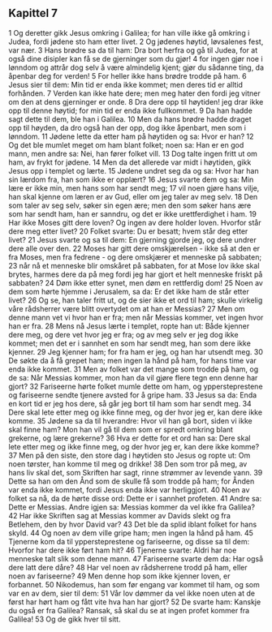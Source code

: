 ## Kapittel 7

1 Og deretter gikk Jesus omkring i Galilea; for han ville ikke gå omkring i Judea, fordi jødene sto ham etter livet.
2 Og jødenes høytid, løvsalenes fest, var nær.
3 Hans brødre sa da til ham: Dra bort herfra og gå til Judea, for at også dine disipler kan få se de gjerninger som du gjør!
4 for ingen gjør noe i lønndom og attrår dog selv å være almindelig kjent; gjør du sådanne ting, da åpenbar deg for verden!
5 For heller ikke hans brødre trodde på ham.
6 Jesus sier til dem: Min tid er enda ikke kommet; men deres tid er alltid forhånden.
7 Verden kan ikke hate dere; men meg hater den fordi jeg vitner om den at dens gjerninger er onde.
8 Dra dere opp til høytiden! jeg drar ikke opp til denne høytid; for min tid er enda ikke fullkommet.
9 Da han hadde sagt dette til dem, ble han i Galilea.
10 Men da hans brødre hadde draget opp til høyden, da dro også han der opp, dog ikke åpenbart, men som i lønndom.
11 Jødene lette da etter ham på høytiden og sa: Hvor er han?
12 Og det ble mumlet meget om ham blant folket; noen sa: Han er en god mann, men andre sa: Nei, han fører folket vill.
13 Dog talte ingen fritt ut om ham, av frykt for jødene.
14 Men da det allerede var midt i høytiden, gikk Jesus opp i templet og lærte.
15 Jødene undret seg da og sa: Hvor har han sin lærdom fra, han som ikke er opplært?
16 Jesus svarte dem og sa: Min lære er ikke min, men hans som har sendt meg;
17 vil noen gjøre hans vilje, han skal kjenne om læren er av Gud, eller om jeg taler av meg selv.
18 Den som taler av seg selv, søker sin egen ære; men den som søker hans ære som har sendt ham, han er sanndru, og det er ikke urettferdighet i ham.
19 Har ikke Moses gitt dere loven? Og ingen av dere holder loven. Hvorfor står dere meg etter livet?
20 Folket svarte: Du er besatt; hvem står deg etter livet?
21 Jesus svarte og sa til dem: En gjerning gjorde jeg, og dere undrer dere alle over den.
22 Moses har gitt dere omskjærelsen - ikke så at den er fra Moses, men fra fedrene - og dere omskjærer et menneske på sabbaten;
23 når nå et menneske blir omskåret på sabbaten, for at Mose lov ikke skal brytes, harmes dere da på meg fordi jeg har gjort et helt menneske friskt på sabbaten?
24 Døm ikke etter synet, men døm en rettferdig dom!
25 Noen av dem som hørte hjemme i Jerusalem, sa da: Er det ikke ham de står etter livet?
26 Og se, han taler fritt ut, og de sier ikke et ord til ham; skulle virkelig våre rådsherrer være blitt overtydet om at han er Messias?
27 Men om denne mann vet vi hvor han er fra; men når Messias kommer, vet ingen hvor han er fra.
28 Mens nå Jesus lærte i templet, ropte han ut: Både kjenner dere meg, og dere vet hvor jeg er fra; og av meg selv er jeg dog ikke kommet; men det er i sannhet en som har sendt meg, han som dere ikke kjenner.
29 Jeg kjenner ham; for fra ham er jeg, og han har utsendt meg.
30 De søkte da å få grepet ham; men ingen la hånd på ham, for hans time var enda ikke kommet.
31 Men av folket var det mange som trodde på ham, og de sa: Når Messias kommer, mon han da vil gjøre flere tegn enn denne har gjort?
32 Fariseerne hørte folket mumle dette om ham, og yppersteprestene og fariseerne sendte tjenere avsted for å gripe ham.
33 Jesus sa da: Enda en kort tid er jeg hos dere, så går jeg bort til ham som har sendt meg.
34 Dere skal lete etter meg og ikke finne meg, og der hvor jeg er, kan dere ikke komme.
35 Jødene sa da til hverandre: Hvor vil han gå bort, siden vi ikke skal finne ham? Mon han vil gå til dem som er spredt omkring blant grekerne, og lære grekerne?
36 Hva er dette for et ord han sa: Dere skal lete etter meg og ikke finne meg, og der hvor jeg er, kan dere ikke komme?
37 Men på den siste, den store dag i høytiden sto Jesus og ropte ut: Om noen tørster, han komme til meg og drikke!
38 Den som tror på meg, av hans liv skal det, som Skriften har sagt, rinne strømmer av levende vann.
39 Dette sa han om den Ånd som de skulle få som trodde på ham; for Ånden var enda ikke kommet, fordi Jesus enda ikke var herliggjort.
40 Noen av folket sa nå, da de hørte disse ord: Dette er i sannhet profeten.
41 Andre sa: Dette er Messias. Andre igjen sa: Messias kommer da vel ikke fra Galilea?
42 Har ikke Skriften sag at Messias kommer av Davids slekt og fra Betlehem, den by hvor David var?
43 Det ble da splid iblant folket for hans skyld.
44 Og noen av dem ville gripe ham; men ingen la hånd på ham.
45 Tjenerne kom da til yppersteprestene og fariseerne, og disse sa til dem: Hvorfor har dere ikke ført ham hit?
46 Tjenerne svarte: Aldri har noe menneske talt slik som denne mann.
47 Fariseerne svarte dem da: Har også dere latt dere dåre?
48 Har vel noen av rådsherrene trodd på ham, eller noen av fariseerne?
49 Men denne hop som ikke kjenner loven, er forbannet.
50 Nikodemus, han som før engang var kommet til ham, og som var en av dem, sier til dem:
51 Vår lov dømmer da vel ikke noen uten at de først har hørt ham og fått vite hva han har gjort?
52 De svarte ham: Kanskje du også er fra Galilea? Ransak, så skal du se at ingen profet kommer fra Galilea!
53 Og de gikk hver til sitt.
